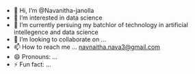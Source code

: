 - 👋 Hi, I’m @Navanitha-janolla
- 👀 I’m interested in data science
- 🌱 I’m currently persuing my batchlor of technology in artificial intellegence and data science
- 💞️ I’m looking to collaborate on ...
- 📫 How to reach me ... navnaitha.nava3@gmail.com
- 😄 Pronouns: ...
- ⚡ Fun fact: ...

<!---
Navanitha-janolla/Navanitha-janolla is a ✨ special ✨ repository because its `README.md` (this file) appears on your GitHub profile.
You can click the Preview link to take a look at your changes.
--->
